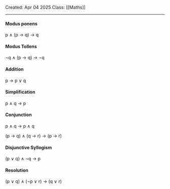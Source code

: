 Created: Apr 04 2025
Class: [[Maths]]
- - -
#### Modus ponens
p $\wedge$ (p $\rightarrow$ q) $\rightarrow$ q

#### Modus Tollens
$\neg$q $\wedge$ (p $\rightarrow$ q) $\rightarrow$ $\neg$q

#### Addition
p $\rightarrow$ p $\vee$ q

#### Simplification
p $\wedge$ q $\rightarrow$ p

#### Conjunction
p $\wedge$ q $\rightarrow$ p $\wedge$ q

(p $\rightarrow$ q) $\wedge$ (q $\rightarrow$ r) $\rightarrow$ (p $\rightarrow$ r)

#### Disjunctive Syllogism
(p $\vee$ q) $\wedge$ $\neg$q $\rightarrow$ p

#### Resolution
(p $\vee$ q) $\wedge$ ($\neg$p $\vee$ r) $\rightarrow$ (q $\vee$ r)

